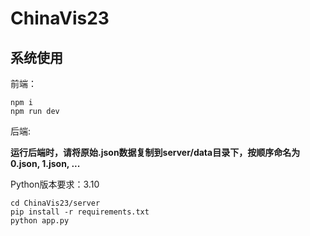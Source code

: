 # ChinaVis23

## 系统使用

前端：

```
npm i
npm run dev
```

后端:

**运行后端时，请将原始.json数据复制到server/data目录下，按顺序命名为0.json, 1.json, ...**

Python版本要求：3.10

```
cd ChinaVis23/server
pip install -r requirements.txt
python app.py
```